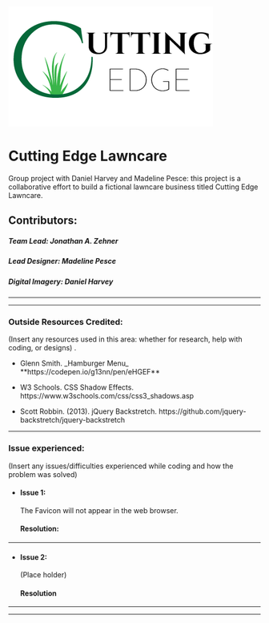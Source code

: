 <img src="images/cel_logo.png" />  

# Cutting Edge Lawncare
Group project with Daniel Harvey and Madeline Pesce: this project is a collaborative effort to build a fictional lawncare business titled Cutting Edge Lawncare.  

## Contributors:  
##### Team Lead: Jonathan A. Zehner
##### Lead Designer: Madeline Pesce
##### Digital Imagery: Daniel Harvey  
___  
___

  
### Outside Resources Credited:   

(Insert any resources used in this area: whether for research, help with coding, or designs) .   

* <p>Glenn Smith. _Hamburger Menu_  **https://codepen.io/g13nn/pen/eHGEF**  

* <p>W3 Schools. CSS Shadow Effects. https://www.w3schools.com/css/css3_shadows.asp  

* <p>Scott Robbin. (2013). jQuery Backstretch. https://github.com/jquery-backstretch/jquery-backstretch

___


### Issue experienced:

(Insert any issues/difficulties experienced while coding and how the problem was solved)   

* #### Issue 1:  
   <p> The Favicon will not appear in the web browser.

   #### Resolution:   
___

* #### Issue 2:
   <p> (Place holder)   

   #### Resolution


___  
___



